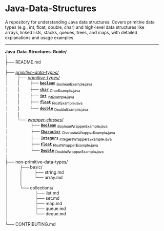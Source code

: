 # Java-Data-Structures
A repository for understanding Java data structures. Covers primitive data types (e.g., int, float, double, char) and high-level data structures like arrays, linked lists, stacks, queues, trees, and maps, with detailed explanations and usage examples.

---

**Java-Data-Structures-Guide/**<br>
│<br>
├── README.md<br>
│<br>
├── [*primitive-data-types/*](./primitive-data-types/)<br>
│&nbsp;&nbsp;&nbsp;&nbsp;&nbsp;&nbsp;&nbsp;&nbsp;├── [*primitive-types/*](./primitive-data-types/primitive-types/)<br>
│&nbsp;&nbsp;&nbsp;&nbsp;&nbsp;&nbsp;&nbsp;&nbsp;│&nbsp;&nbsp;&nbsp;&nbsp;&nbsp;&nbsp;&nbsp;&nbsp;├── [**`boolean`**](./primitive-data-types/primitive-types/boolean/) [<sub>BooleanExample.java</sub>](./primitive-data-types/primitive-types/boolean/BooleanExample.java)<br>
│&nbsp;&nbsp;&nbsp;&nbsp;&nbsp;&nbsp;&nbsp;&nbsp;│&nbsp;&nbsp;&nbsp;&nbsp;&nbsp;&nbsp;&nbsp;&nbsp;├── [**`char`**](./primitive-data-types/primitive-types/char/) [<sub>CharExample.java</sub>](./primitive-data-types/primitive-types/char/CharExample.java)<br>
│&nbsp;&nbsp;&nbsp;&nbsp;&nbsp;&nbsp;&nbsp;&nbsp;│&nbsp;&nbsp;&nbsp;&nbsp;&nbsp;&nbsp;&nbsp;&nbsp;├── [**`int`**](./primitive-data-types/primitive-types/int/) [<sub>IntExample.java</sub>](./primitive-data-types/primitive-types/int/IntExample.java)<br>
│&nbsp;&nbsp;&nbsp;&nbsp;&nbsp;&nbsp;&nbsp;&nbsp;│&nbsp;&nbsp;&nbsp;&nbsp;&nbsp;&nbsp;&nbsp;&nbsp;├── [**`float`**](./primitive-data-types/primitive-types/float/) [<sub>FloatExample.java</sub>](./primitive-data-types/primitive-types/float/FloatExample.java)<br>
│&nbsp;&nbsp;&nbsp;&nbsp;&nbsp;&nbsp;&nbsp;&nbsp;│&nbsp;&nbsp;&nbsp;&nbsp;&nbsp;&nbsp;&nbsp;&nbsp;└── [**`double`**](./primitive-data-types/primitive-types/double/) [<sub>DoubleExample.java</sub>](./primitive-data-types/primitive-types/double/DoubleExample.java)<br>
│&nbsp;&nbsp;&nbsp;&nbsp;&nbsp;&nbsp;&nbsp;&nbsp;│<br>
│&nbsp;&nbsp;&nbsp;&nbsp;&nbsp;&nbsp;&nbsp;&nbsp;└── [*wrapper-classes/*](./primitive-data-types/wrapper-classes/)<br>
│&nbsp;&nbsp;&nbsp;&nbsp;&nbsp;&nbsp;&nbsp;&nbsp;&nbsp;&nbsp;&nbsp;&nbsp;&nbsp;&nbsp;&nbsp;&nbsp;&nbsp;&nbsp;&nbsp;├── [**`Boolean`**](./primitive-data-types/wrapper-classes/Boolean/) [<sub>BooleanWrapperExample.java</sub>](./primitive-data-types/wrapper-classes/Boolean/BooleanWrapperExample.java)<br>
│&nbsp;&nbsp;&nbsp;&nbsp;&nbsp;&nbsp;&nbsp;&nbsp;&nbsp;&nbsp;&nbsp;&nbsp;&nbsp;&nbsp;&nbsp;&nbsp;&nbsp;&nbsp;&nbsp;├── [**`Character`**](./primitive-data-types/wrapper-classes/Character/) [<sub>CharacterWrapperExample.java</sub>](./primitive-data-types/wrapper-classes/Character/CharacterWrapperExample.java)<br>
│&nbsp;&nbsp;&nbsp;&nbsp;&nbsp;&nbsp;&nbsp;&nbsp;&nbsp;&nbsp;&nbsp;&nbsp;&nbsp;&nbsp;&nbsp;&nbsp;&nbsp;&nbsp;&nbsp;├── [**`Integers`**](./primitive-data-types/wrapper-classes/Integers/) [<sub>IntegersWrappersExample.java</sub>](./primitive-data-types/wrapper-classes/Integers/IntegersWrappersExample.java)<br>
│&nbsp;&nbsp;&nbsp;&nbsp;&nbsp;&nbsp;&nbsp;&nbsp;&nbsp;&nbsp;&nbsp;&nbsp;&nbsp;&nbsp;&nbsp;&nbsp;&nbsp;&nbsp;&nbsp;├── [**`Float`**](./primitive-data-types/wrapper-classes/Float/) [<sub>FloatWrapperExample.java</sub>](./primitive-data-types/wrapper-classes/Float/FloatWrapperExample.java)<br>
│&nbsp;&nbsp;&nbsp;&nbsp;&nbsp;&nbsp;&nbsp;&nbsp;&nbsp;&nbsp;&nbsp;&nbsp;&nbsp;&nbsp;&nbsp;&nbsp;&nbsp;&nbsp;&nbsp;└── [**`Double`**](./primitive-data-types/wrapper-classes/Double/) [<sub>DoubleWrapperExample.java</sub>](./primitive-data-types/wrapper-classes/Double/DoubleWrapperExample.java)<br>
│<br>
├── non-primitive-data-types/<br>
│&nbsp;&nbsp;&nbsp;&nbsp;&nbsp;&nbsp;&nbsp;&nbsp;&nbsp;&nbsp;├── basic/<br>
│&nbsp;&nbsp;&nbsp;&nbsp;&nbsp;&nbsp;&nbsp;&nbsp;&nbsp;&nbsp;│&nbsp;&nbsp;&nbsp;&nbsp;&nbsp;&nbsp;&nbsp;&nbsp;&nbsp;&nbsp;├── string.md<br>
│&nbsp;&nbsp;&nbsp;&nbsp;&nbsp;&nbsp;&nbsp;&nbsp;&nbsp;&nbsp;│&nbsp;&nbsp;&nbsp;&nbsp;&nbsp;&nbsp;&nbsp;&nbsp;&nbsp;&nbsp;└── array.md<br>
│&nbsp;&nbsp;&nbsp;&nbsp;&nbsp;&nbsp;&nbsp;&nbsp;&nbsp;&nbsp;│<br>
│&nbsp;&nbsp;&nbsp;&nbsp;&nbsp;&nbsp;&nbsp;&nbsp;&nbsp;&nbsp;└── collections/<br>
│&nbsp;&nbsp;&nbsp;&nbsp;&nbsp;&nbsp;&nbsp;&nbsp;&nbsp;&nbsp;&nbsp;&nbsp;&nbsp;&nbsp;&nbsp;&nbsp;&nbsp;&nbsp;&nbsp;&nbsp;&nbsp;&nbsp;&nbsp;├── list.md<br>
│&nbsp;&nbsp;&nbsp;&nbsp;&nbsp;&nbsp;&nbsp;&nbsp;&nbsp;&nbsp;&nbsp;&nbsp;&nbsp;&nbsp;&nbsp;&nbsp;&nbsp;&nbsp;&nbsp;&nbsp;&nbsp;&nbsp;&nbsp;├── set.md<br>
│&nbsp;&nbsp;&nbsp;&nbsp;&nbsp;&nbsp;&nbsp;&nbsp;&nbsp;&nbsp;&nbsp;&nbsp;&nbsp;&nbsp;&nbsp;&nbsp;&nbsp;&nbsp;&nbsp;&nbsp;&nbsp;&nbsp;&nbsp;├── map.md<br>
│&nbsp;&nbsp;&nbsp;&nbsp;&nbsp;&nbsp;&nbsp;&nbsp;&nbsp;&nbsp;&nbsp;&nbsp;&nbsp;&nbsp;&nbsp;&nbsp;&nbsp;&nbsp;&nbsp;&nbsp;&nbsp;&nbsp;&nbsp;├── queue.md<br>
│&nbsp;&nbsp;&nbsp;&nbsp;&nbsp;&nbsp;&nbsp;&nbsp;&nbsp;&nbsp;&nbsp;&nbsp;&nbsp;&nbsp;&nbsp;&nbsp;&nbsp;&nbsp;&nbsp;&nbsp;&nbsp;&nbsp;&nbsp;└── deque.md<br>
│<br>
└── CONTRIBUTING.md<br>